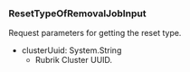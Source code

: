 ### ResetTypeOfRemovalJobInput
Request parameters for getting the reset type.

- clusterUuid: System.String
  - Rubrik Cluster UUID.
